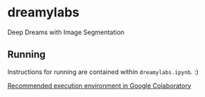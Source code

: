 # dreamylabs
Deep Dreams with Image Segmentation


## Running
Instructions for running are contained within `dreamylabs.ipynb`. :)

[Recommended execution environment in Google Colaboratory](https://colab.research.google.com/drive/1y0MORizhS7vimgtfU4UcDf7ooFE8uUWS)
